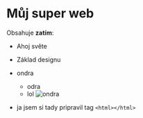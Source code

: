 # Můj super web
Obsahuje **zatím**:
* Ahoj světe
* Základ designu
* ondra
    * odra
    * lol
![ondra](https://blog.inpage.cz/obrazek/3/kitten-jpg/)

* ja jsem si tady pripravil tag ``<html></html>``